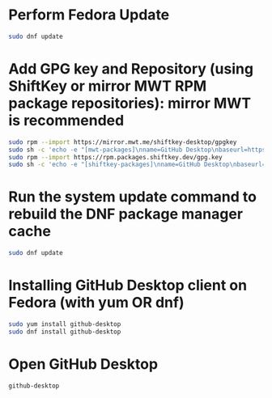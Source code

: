 # Perform Fedora Update

```sh
sudo dnf update
```

# Add GPG key and Repository (using ShiftKey or mirror MWT RPM package repositories): mirror MWT is recommended

```sh
sudo rpm --import https://mirror.mwt.me/shiftkey-desktop/gpgkey
sudo sh -c 'echo -e "[mwt-packages]\nname=GitHub Desktop\nbaseurl=https://mirror.mwt.me/shiftkey-desktop/rpm\nenabled=1\ngpgcheck=1\nrepo_gpgcheck=1\ngpgkey=https://mirror.mwt.me/shiftkey-desktop/gpgkey" > /etc/yum.repos.d/mwt-packages.repo'
sudo rpm --import https://rpm.packages.shiftkey.dev/gpg.key
sudo sh -c 'echo -e "[shiftkey-packages]\nname=GitHub Desktop\nbaseurl=https://rpm.packages.shiftkey.dev/rpm/\nenabled=1\ngpgcheck=1\nrepo_gpgcheck=1\ngpgkey=https://rpm.packages.shiftkey.dev/gpg.key" > /etc/yum.repos.d/shiftkey-packages.repo'
```


# Run the system update command to rebuild the DNF package manager cache

```sh
sudo dnf update
```

# Installing GitHub Desktop client on Fedora (with yum OR dnf)

```sh
sudo yum install github-desktop
sudo dnf install github-desktop
```

# Open GitHub Desktop

```sh
github-desktop
```
